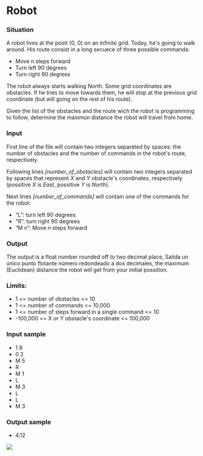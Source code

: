 # Robot

### Situation
A robot lives at the point (0, 0) on an infinite grid. Today, he's going to walk around. His route consist in a long secuece of three possible commands: 
- Move n steps forward
- Turn left 90 degrees
- Turn right 90 degrees

The robot always starts walking North. Some grid coordinates are obstacles. If he tries to move towards them, he will stop at the previous grid coordinate (but will going on the rest of his route).

Given the list of the obstacles and the route wich the robot is programming to follow, determine the maximun distance the robot will travel from home.

### Input
First line of the file will contain two integers separeted by spaces: the number of obstacles and the number of commands in the robot's route, respectively.

Following lines *[number_of_obstacles]* will contain two integers separated by spaces that represent *X* and *Y* obstacle's coordinates, respectively (possitive *X*  is *East*, possitive *Y* is *North*).

Next lines *[number_of_commands]* will contain one of the commands for the robot:
- “L”: turn left 90 degrees
- “R”: turn right 90 degrees
- “M n”: Move n steps forward

### Output
The output is a float number rounded off to two decimal place, Salida un único punto flotante número redondeado a dos decimales, the maximum (Euclidean) distance the robot will get from your initial possition.

### Limits:
- 1 <= number of obstacles <= 10
- 1 <= number of commands <= 10,000
- 1 <= number of steps forward in a single command <= 10
- -100,000 <= X or Y obstacle's coordinate <= 100,000

### Input sample
- 1 8
- 0 2
- M 5
- R
- M 1
- L
- M 3
- L
- L
- M 3

### Output sample
- 4.12



![](https://i.imgur.com/RZu7uEx.png)

